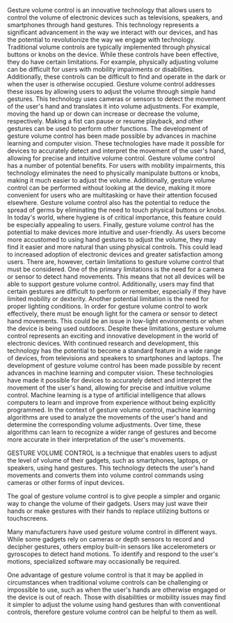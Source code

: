 Gesture volume control is an innovative technology that allows users to control the volume of electronic devices such as televisions, speakers, and smartphones through hand gestures. This technology represents a significant advancement in the way we interact with our devices, and has the potential to revolutionize the way we engage with technology.
Traditional volume controls are typically implemented through physical buttons or knobs on the device. While these controls have been effective, they do have certain limitations. For example, physically adjusting volume can be difficult for users with mobility impairments or disabilities. Additionally, these controls can be difficult to find and operate in the dark or when the user is otherwise occupied.
Gesture volume control addresses these issues by allowing users to adjust the volume through simple hand gestures. This technology uses cameras or sensors to detect the movement of the user's hand and translates it into volume adjustments. For example, moving the hand up or down can increase or decrease the volume, respectively. Making a fist can pause or resume playback, and other gestures can be used to perform other functions.
The development of gesture volume control has been made possible by advances in machine learning and computer vision. These technologies have made it possible for devices to accurately detect and interpret the movement of the user's hand, allowing for precise and intuitive volume control.
Gesture volume control has a number of potential benefits. For users with mobility impairments, this technology eliminates the need to physically manipulate buttons or knobs, making it much easier to adjust the volume. Additionally, gesture volume control can be performed without looking at the device, making it more convenient for users who are multitasking or have their attention focused elsewhere.
Gesture volume control also has the potential to reduce the spread of germs by eliminating the need to touch physical buttons or knobs. In today's world, where hygiene is of critical importance, this feature could be especially appealing to users.
Finally, gesture volume control has the potential to make devices more intuitive and user-friendly. As users become more accustomed to using hand gestures to adjust the volume, they may find it easier and more natural than using physical controls. This could lead to increased adoption of electronic devices and greater satisfaction among users.
There are, however, certain limitations to gesture volume control that must be considered. One of the primary limitations is the need for a camera or sensor to detect hand movements. This means that not all devices will be able to support gesture volume control. Additionally, users may find that certain gestures are difficult to perform or remember, especially if they have limited mobility or dexterity.
Another potential limitation is the need for proper lighting conditions. In order for gesture volume control to work effectively, there must be enough light for the camera or sensor to detect hand movements. This could be an issue in low-light environments or when the device is being used outdoors.
Despite these limitations, gesture volume control represents an exciting and innovative development in the world of electronic devices. With continued research and development, this technology has the potential to become a standard feature in a wide range of devices, from televisions and speakers to smartphones and laptops.
The development of gesture volume control has been made possible by recent advances in machine learning and computer vision. These technologies have made it possible for devices to accurately detect and interpret the movement of the user's hand, allowing for precise and intuitive volume control.
Machine learning is a type of artificial intelligence that allows computers to learn and improve from experience without being explicitly programmed. In the context of gesture volume control, machine learning algorithms are used to analyze the movements of the user's hand and determine the corresponding volume adjustments. Over time, these algorithms can learn to recognize a wider range of gestures and become more accurate in their interpretation of the user's movements.


GESTURE VOLUME CONTROL is a technique that enables users to adjust the level of volume of their gadgets, such as smartphones, laptops, or speakers, using hand gestures. This technology detects the user's hand movements and converts them into volume control commands using cameras or other forms of input devices.

The goal of gesture volume control is to give people a simpler and organic way to change the volume of their gadgets. Users may just wave their hands or make gestures with their hands to replace utilizing buttons or touchscreens.

Many manufacturers have used gesture volume control in different ways. While some gadgets rely on cameras or depth sensors to record and decipher gestures, others employ built-in sensors like accelerometers or gyroscopes to detect hand motions. To identify and respond to the user's motions, specialized software may occasionally be required.

One advantage of gesture volume control is that it may be applied in circumstances when traditional volume controls can be challenging or impossible to use, such as when the user's hands are otherwise engaged or the device is out of reach. Those with disabilities or mobility issues may find it simpler to adjust the volume using hand gestures than with conventional controls, therefore gesture volume control can be helpful to them as well.
